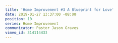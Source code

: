 ```yaml
---
title: 'Home Improvement #3 A Blueprint for Love'
date: 2019-01-27 13:37:00 -08:00
position: 10
series: Home Improvement
communicator: Pastor Jason Graves
vimeo_id: 314114433
---
```


